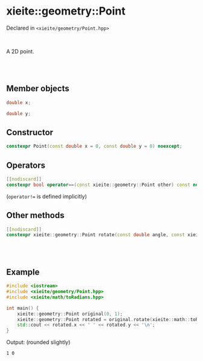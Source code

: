 # xieite::geometry::Point
Declared in `<xieite/geometry/Point.hpp>`

<br/>

A 2D point.

<br/><br/>

## Member objects
```cpp
double x;
```
```cpp
double y;
```

## Constructor
```cpp
constexpr Point(const double x = 0, const double y = 0) noexcept;
```

## Operators
```cpp
[[nodiscard]]
constexpr bool operator==(const xieite::geometry::Point other) const noexcept;
```
(`operator!=` is defined implicitly)

## Other methods
```cpp
[[nodiscard]]
constexpr xieite::geometry::Point rotate(const double angle, const xieite::geometry::Point pivot = xieite::geometry::Point(0, 0)) const noexcept;
```

<br/><br/>

## Example
```cpp
#include <iostream>
#include <xieite/geometry/Point.hpp>
#include <xieite/math/toRadians.hpp>

int main() {
	xieite::geometry::Point original(0, 1);
	xieite::geometry::Point rotated = original.rotate(xieite::math::toRadians(90));
	std::cout << rotated.x << ' ' << rotated.y << '\n';
}
```
Output: (rounded slightly)
```
1 0
```
